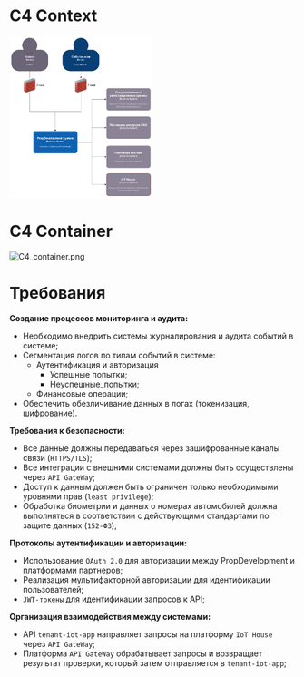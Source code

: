 # C4 Context

<img alt="C4_context.png" height="50%" src="/Exc3/C4_context.png" width="50%"/>

# C4 Container
![C4_container.png](/Exc3/C4_container.png)
# Требования

**Создание процессов мониторинга и аудита:**
- Необходимо внедрить системы журналирования и аудита событий в системе;
- Сегментация логов по типам событий в системе:
  - Аутентификация и авторизация
    - Успешные попытки;
    - Неуспешные_попытки;
  - Финансовые операции;
- Обеспечить обезличивание данных в логах (токенизация, шифрование). 

**Требования к безопасности:**
- Все данные должны передаваться через зашифрованные каналы связи (`HTTPS/TLS`); 
- Все интеграции с внешними системами должны быть осуществлены через `API GateWay`;
- Доступ к данным должен быть ограничен только необходимыми уровнями прав (`least privilege`);
- Обработка биометрии и данных о номерах автомобилей должна выполняться в соответствии с действующими стандартами по защите данных (`152-ФЗ`);

**Протоколы аутентификации и авторизации:**
- Использование `OAuth 2.0` для авторизации между PropDevelopment и платформами партнеров;
- Реализация мультифакторной авторизации для идентификации пользователей;
- `JWT-токены` для идентификации запросов к API;

**Организация взаимодействия между системами:**
- API `tenant-iot-app` направляет запросы на платформу `IoT House` через `API GateWay`;
- Платформа `API GateWay` обрабатывает запросы и возвращает результат проверки, который затем отправляется в `tenant-iot-app`;

